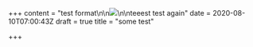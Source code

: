 +++
content = "test format\n\n![](https://community-docs.netlify.com/images/banner-illu-woman.svg)\n\nteeest test again"
date = 2020-08-10T07:00:43Z
draft = true
title = "some test"

+++
